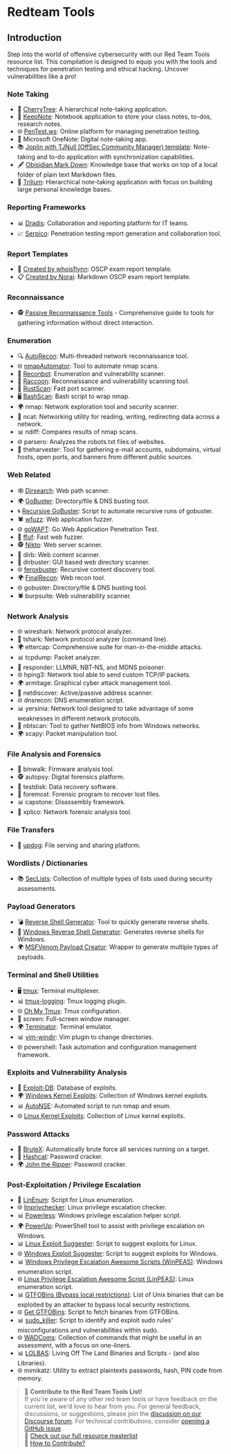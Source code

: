 # Redteam Tools

## Introduction
Step into the world of offensive cybersecurity with our Red Team Tools resource list. This compilation is designed to equip you with the tools and techniques for penetration testing and ethical hacking. Uncover vulnerabilities like a pro!

### **Note Taking**

* 📝 [CherryTree](https://www.giuspen.com/cherrytree/): A hierarchical note-taking application.
* 📖 [KeepNote](http://keepnote.org/): Notebook application to store your class notes, to-dos, research notes.
* 🌐 [PenTest.ws](https://pentest.ws/): Online platform for managing penetration testing.
* 📓 Microsoft OneNote: Digital note-taking app.
* 📚 [Joplin with TJNull (OffSec Community Manager) template](https://github.com/tjnull/TJ-JPT): Note-taking and to-do application with synchronization capabilities.
* 🖋️ [Obisidian Mark Down](https://obsidian.md/): Knowledge base that works on top of a local folder of plain text Markdown files.
* 📔 [Trilium](https://github.com/zadam/trilium): Hierarchical note-taking application with focus on building large personal knowledge bases.

### **Reporting Frameworks**

* 📊 [Dradis](https://dradisframework.com/academy/industry/compliance/oscp/): Collaboration and reporting platform for IT teams.
* 📈 [Serpico](https://github.com/SerpicoProject/Serpico): Penetration testing report generation and collaboration tool.

### **Report Templates**

* 📄 [Created by whoisflynn](https://github.com/whosiflynn/OSCP-Exam-Report-Template): OSCP exam report template.
* 📋 [Created by Noraj](https://github.com/noraj/OSCP-Exam-Report-Template-Markdown): Markdown OSCP exam report template.

### Reconnaissance

- 🕵️ [Passive Reconnaissance Tools](https://community.crushingsecurity.com/t/passive-reconnaissance-tools-masterlist/129) - Comprehensive guide to tools for gathering information without direct interaction.

### **Enumeration**

* 🔍 [AutoRecon](https://github.com/Tib3rius/AutoRecon): Multi-threaded network reconnaissance tool.
* 🌐 [nmapAutomator](https://github.com/21y4d/nmapAutomator): Tool to automate nmap scans.
* 🤖 [Reconbot](https://github.com/Apathly/Reconbot): Enumeration and vulnerability scanner.
* 🦝 [Raccoon](https://github.com/evyatarmeged/Raccoon): Reconnaissance and vulnerability scanning tool.
* 🦊 [RustScan](https://github.com/RustScan/RustScan): Fast port scanner.
* 🖥️ [BashScan](https://github.com/astryzia/BashScan): Bash script to wrap nmap.
* 🌍 nmap: Network exploration tool and security scanner.
* 📡 ncat: Networking utility for reading, writing, redirecting data across a network.
* 📊 ndiff: Compares results of nmap scans.
* 🌐 parsero: Analyzes the robots.txt files of websites.
* 📖 theharvester: Tool for gathering e-mail accounts, subdomains, virtual hosts, open ports, and banners from different public sources.

### **Web Related**

* 🕸️ [Dirsearch](https://github.com/maurosoria/dirsearch/): Web path scanner.
* 🌍 [GoBuster](https://github.com/OJ/gobuster): Directory/file & DNS busting tool.
* 🌀 [Recursive GoBuster](https://github.com/epi052/recursive-gobuster): Script to automate recursive runs of gobuster.
* 🕷️ [wfuzz](https://github.com/xmendez/wfuzz): Web application fuzzer.
* 🌐 [goWAPT](https://github.com/dzonerzy/goWAPT): Go Web Application Penetration Test.
* 🦊 [ffuf](https://github.com/ffuf/ffuf): Fast web fuzzer.
* 🕵️ [Nikto](https://github.com/sullo/nikto): Web server scanner.
* 📂 dirb: Web content scanner.
* 📁 dirbuster: GUI based web directory scanner.
* 🌐 [feroxbuster](https://github.com/epi052/feroxbuster): Recursive content discovery tool.
* 🌍 [FinalRecon](https://github.com/thewhiteh4t/FinalRecon): Web recon tool.
* 🌐 gobuster: Directory/file & DNS busting tool.
* 🕷️ burpsuite: Web vulnerability scanner.

### **Network Analysis**

* 🌐 wireshark: Network protocol analyzer.
* 📡 tshark: Network protocol analyzer (command line).
* 🌍 ettercap: Comprehensive suite for man-in-the-middle attacks.
* 📊 tcpdump: Packet analyzer.
* 📡 responder: LLMNR, NBT-NS, and MDNS poisoner.
* 🌐 hping3: Network tool able to send custom TCP/IP packets.
* 🌍 armitage: Graphical cyber attack management tool.
* 📡 netdiscover: Active/passive address scanner.
* 🌐 dnsrecon: DNS enumeration script.
* 📊 yersinia: Network tool designed to take advantage of some weaknesses in different network protocols.
* 📡 nbtscan: Tool to gather NetBIOS info from Windows networks.
* 🌍 scapy: Packet manipulation tool.

### **File Analysis and Forensics**

* 📂 binwalk: Firmware analysis tool.
* 🕵️ autopsy: Digital forensics platform.
* 📁 testdisk: Data recovery software.
* 📂 foremost: Forensic program to recover lost files.
* 📊 capstone: Disassembly framework.
* 📡 xplico: Network forensic analysis tool.

### **File Transfers**

* 📁 [updog](https://github.com/sc0tfree/updog): File serving and sharing platform.

### **Wordlists / Dictionaries**

* 📚 [SecLists](https://github.com/danielmiessler/SecLists): Collection of multiple types of lists used during security assessments.

### **Payload Generators**

* 💣 [Reverse Shell Generator](https://github.com/cwinfosec/revshellgen): Tool to quickly generate reverse shells.
* 🚀 [Windows Reverse Shell Generator](https://github.com/thosearetheguise/rev): Generates reverse shells for Windows.
* 🌍 [MSFVenom Payload Creator](https://github.com/g0tmi1k/msfpc): Wrapper to generate multiple types of payloads.

### **Terminal and Shell Utilities**

* 🖥️ [tmux](https://tmuxcheatsheet.com/): Terminal multiplexer.
* 📊 [tmux-logging](https://github.com/tmux-plugins/tmux-logging): Tmux logging plugin.
* 🌐 [Oh My Tmux](https://github.com/devzspy/.tmux): Tmux configuration.
* 📡 screen: Full-screen window manager.
* 🌍 [Terminator](http://www.linuxandubuntu.com/home/terminator-a-linux-terminal-emulator-with-multiple-terminals-in-one-window): Terminal emulator.
* 📊 [vim-windir](https://github.com/jtpereyda/vim-windir): Vim plugin to change directories.
* 🌐 powershell: Task automation and configuration management framework.

### **Exploits and Vulnerability Analysis**

* 🚀 [Exploit-DB](https://www.exploit-db.com/): Database of exploits.
* 🌍 [Windows Kernel Exploits](https://github.com/SecWiki/windows-kernel-exploits): Collection of Windows kernel exploits.
* 📊 [AutoNSE](https://github.com/m4ll0k/AutoNSE): Automated script to run nmap and enum.
* 🌐 [Linux Kernel Exploits](https://github.com/lucyoa/kernel-exploits): Collection of Linux kernel exploits.

### **Password Attacks**

* 🔐 [BruteX](https://github.com/1N3/BruteX): Automatically brute force all services running on a target.
* 🚀 [Hashcat](https://hashcat.net/hashcat/): Password cracker.
* 🌍 [John the Ripper](https://www.openwall.com/john/): Password cracker.

### **Post-Exploitation / Privilege Escalation**

* 🚀 [LinEnum](https://github.com/rebootuser/LinEnum): Script for Linux enumeration.
* 🌐 [linprivchecker](https://www.securitysift.com/download/linuxprivchecker.py): Linux privilege escalation checker.
* 📊 [Powerless](https://github.com/M4ximuss/Powerless): Windows privilege escalation helper script.
* 🌍 [PowerUp](https://github.com/HarmJ0y/PowerUp): PowerShell tool to assist with privilege escalation on Windows.
* 📊 [Linux Exploit Suggester](https://github.com/mzet-/linux-exploit-suggester): Script to suggest exploits for Linux.
* 🌐 [Windows Exploit Suggester](https://github.com/bitsadmin/wesng): Script to suggest exploits for Windows.
* 📊 [Windows Privilege Escalation Awesome Scripts (WinPEAS)](https://github.com/carlospolop/privilege-escalation-awesome-scripts-suite/tree/master/winPEAS): Windows enumeration script.
* 🌐 [Linux Privilege Escalation Awesome Script (LinPEAS)](https://github.com/carlospolop/privilege-escalation-awesome-scripts-suite/tree/master/linPEAS): Linux enumeration script.
* 📊 [GTFOBins (Bypass local restrictions)](https://gtfobins.github.io/): List of Unix binaries that can be exploited by an attacker to bypass local security restrictions.
* 🌐 [Get GTFOBins](https://github.com/CristinaSolana/ggtfobins): Script to fetch binaries from GTFOBins.
* 📊 [sudo_killer](https://github.com/TH3xACE/SUDO_KILLER): Script to identify and exploit sudo rules' misconfigurations and vulnerabilities within sudo.
* 🌐 [WADComs](https://wadcoms.github.io/): Collection of commands that might be useful in an assessment, with a focus on one-liners.
* 📊 [LOLBAS](https://lolbas-project.github.io/): Living Off The Land Binaries and Scripts - (and also Libraries).
* 🌐 mimikatz: Utility to extract plaintexts passwords, hash, PIN code from memory.

> 💬 **Contribute to the Red Team Tools List!**  
> If you're aware of any other red team tools or have feedback on the current list, we'd love to hear from you. For general feedback, discussions, or suggestions, please join the [discussion on our Discourse forum](https://community.crushingsecurity.com/t/red-team-tools-master/119). For technical contributions, consider [opening a GitHub issue](https://github.com/crushing-security/Crushing-Security-Community/issues).  
> 🔗 [Check out our full resource masterlist](https://community.crushingsecurity.com/t/comunity-resource-masterlist/90)  
> 📖 [How to Contribute?](https://community.crushingsecurity.com/t/about-the-resources-category/84)

